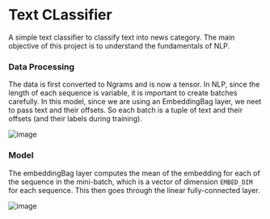 # Text CLassifier

A simple text classifier to classify text into news category. The main objective of this project is to understand the fundamentals of NLP.

### Data Processing

The data is first converted to Ngrams and is now a tensor. In NLP, since the length of each sequence is variable, it is important to create batches carefully. In this model, since we are using an EmbeddingBag layer, we neet to pass text and their offsets. So each batch is a tuple of text and their offsets (and their labels during training). 

![image](https://user-images.githubusercontent.com/7227383/115950536-1b237100-a4dc-11eb-8bae-6a22330b0271.png)

### Model 

The embeddingBag layer computes the mean of the embedding for each of the sequence in the mini-batch, which is a vector of dimension ```EMBED_DIM``` for each sequence. This then goes through the linear fully-connected layer.

![image](https://user-images.githubusercontent.com/7227383/115950710-2f1ba280-a4dd-11eb-9e97-672cf0cdc9d9.png)

